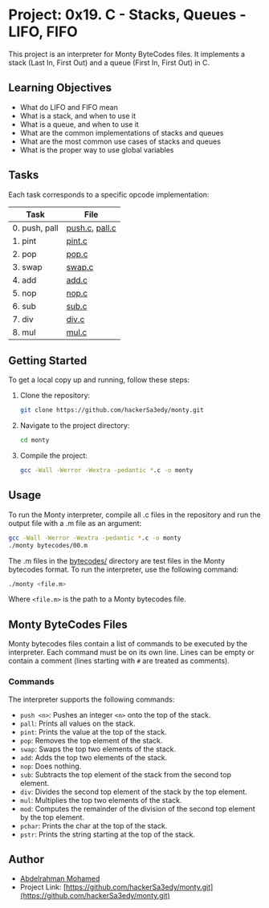 # Project: 0x19. C - Stacks, Queues - LIFO, FIFO

This project is an interpreter for Monty ByteCodes files. It implements a stack (Last In, First Out) and a queue (First In, First Out) in C.

## Learning Objectives

- What do LIFO and FIFO mean
- What is a stack, and when to use it
- What is a queue, and when to use it
- What are the common implementations of stacks and queues
- What are the most common use cases of stacks and queues
- What is the proper way to use global variables

## Tasks

Each task corresponds to a specific opcode implementation:

| Task          | File                                   |
| ------------- | -------------------------------------- |
| 0. push, pall | [push.c](./push.c), [pall.c](./pall.c) |
| 1. pint       | [pint.c](./pint.c)                     |
| 2. pop        | [pop.c](./pop.c)                       |
| 3. swap       | [swap.c](./swap.c)                     |
| 4. add        | [add.c](./add.c)                       |
| 5. nop        | [nop.c](./nop.c)                       |
| 6. sub        | [sub.c](./sub.c)                       |
| 7. div        | [div.c](./div.c)                       |
| 8. mul        | [mul.c](./mul.c)                       |

## Getting Started

To get a local copy up and running, follow these steps:

1. Clone the repository:

   ```sh
   git clone https://github.com/hackerSa3edy/monty.git
   ```

2. Navigate to the project directory:

   ```sh
   cd monty
   ```

3. Compile the project:

   ```sh
   gcc -Wall -Werror -Wextra -pedantic *.c -o monty
   ```

## Usage

To run the Monty interpreter, compile all .c files in the repository and run the output file with a .m file as an argument:

```bash
gcc -Wall -Werror -Wextra -pedantic *.c -o monty
./monty bytecodes/00.m
```

The .m files in the [bytecodes/](./bytecodes/) directory are test files in the Monty bytecodes format.
To run the interpreter, use the following command:

```sh
./monty <file.m>
```

Where `<file.m>` is the path to a Monty bytecodes file.

## Monty ByteCodes Files

Monty bytecodes files contain a list of commands to be executed by the interpreter. Each command must be on its own line. Lines can be empty or contain a comment (lines starting with `#` are treated as comments).

### Commands

The interpreter supports the following commands:

- `push <n>`: Pushes an integer `<n>` onto the top of the stack.
- `pall`: Prints all values on the stack.
- `pint`: Prints the value at the top of the stack.
- `pop`: Removes the top element of the stack.
- `swap`: Swaps the top two elements of the stack.
- `add`: Adds the top two elements of the stack.
- `nop`: Does nothing.
- `sub`: Subtracts the top element of the stack from the second top element.
- `div`: Divides the second top element of the stack by the top element.
- `mul`: Multiplies the top two elements of the stack.
- `mod`: Computes the remainder of the division of the second top element by the top element.
- `pchar`: Prints the char at the top of the stack.
- `pstr`: Prints the string starting at the top of the stack.

## Author

- [Abdelrahman Mohamed](https://x.com/hackersa3edy)
- Project Link: [https://github.com/hackerSa3edy/monty.git](https://github.com/hackerSa3edy/monty.git)
